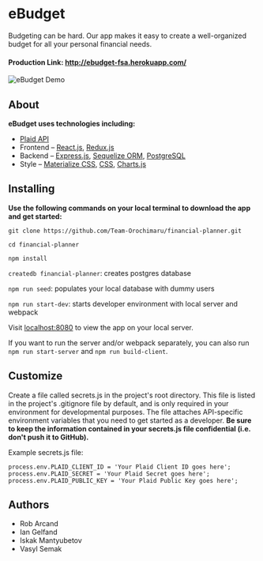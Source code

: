 # eBudget

Budgeting can be hard. Our app makes it easy to create a well-organized budget for all your personal financial needs.

#### Production Link: http://ebudget-fsa.herokuapp.com/

![eBudget Demo](https://giphy.com/gifs/L1DlQrW4MPSrq8cGVG)

## About

**eBudget uses technologies including:**
* [Plaid API](https://plaid.com/docs/)
* Frontend – [React.js](https://reactjs.org/), [Redux.js](https://redux.js.org/)
* Backend – [Express.js](https://expressjs.com/), [Sequelize ORM](https://sequelize.org/), [PostgreSQL](https://www.postgresql.org/)
* Style – [Materialize CSS](https://materializecss.com/), [CSS](https://www.w3.org/Style/CSS/Overview.en.html), [Charts.js](https://www.chartjs.org/docs/latest/)

## Installing

**Use the following commands on your local terminal to download the app and get started:**

`git clone https://github.com/Team-Orochimaru/financial-planner.git`

`cd financial-planner`

`npm install`

`createdb financial-planner`: creates postgres database

`npm run seed`: populates your local database with dummy users

`npm run start-dev`: starts developer environment with local server and webpack

Visit [localhost:8080](http://localhost:8080) to view the app on your local server.

If you want to run the server and/or webpack separately, you can also run `npm run start-server` and `npm run build-client`.

## Customize

Create a file called secrets.js in the project's root directory. This file is listed in the project's .gitignore file by default, and is only required in your environment for developmental purposes. The file attaches API-specific environment variables that you need to get started as a developer. **Be sure to keep the information contained in your secrets.js file confidential (i.e. don't push it to GitHub).**

Example secrets.js file:

```
process.env.PLAID_CLIENT_ID = 'Your Plaid Client ID goes here';
process.env.PLAID_SECRET = 'Your Plaid Secret goes here';
process.env.PLAID_PUBLIC_KEY = 'Your Plaid Public Key goes here';
```

## Authors

* Rob Arcand
* Ian Gelfand
* Iskak Mantyubetov
* Vasyl Semak
